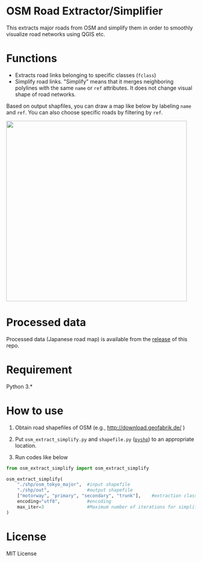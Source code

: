 # OSM Road Extractor/Simplifier

This extracts major roads from OSM and simplify them in order to smoothly visualize road networks using QGIS etc.

# Functions

- Extracts road links belonging to specific classes (`fclass`)
- Simplify road links.
"Simplify" means that it merges neighboring polylines with the same `name` or `ref` attributes.
It does not change visual shape of road networks.

Based on output shapfiles, you can draw a map like below by labeling `name` and `ref`.
You can also choose specific roads by filtering by `ref`.

<img src="https://toruseo.github.io/misc/osm_ext_simp.jpg" width="480pt">

# Processed data

Processed data (Japanese road map) is available from the [release](https://github.com/toruseo/osm-road-extractor-simplifier/releases) of this repo.

# Requirement

Python 3.*

# How to use

1. Obtain road shapefiles of OSM (e.g., http://download.geofabrik.de/ )

2. Put `osm_extract_simplify.py` and `shapefile.py` ([`pyshp`](https://github.com/GeospatialPython/pyshp)) to an appropriate location.

3. Run codes like below
```python
from osm_extract_simplify import osm_extract_simplify

osm_extract_simplify(
    "./shp/osm_tokyo_major",  #input shapefile
    "./shp/out",              #output shapefile
    ["motorway", "primary", "secondary", "trunk"],    #extraction class. The corresponding "*_link" will be automatically extracted as well
    encoding="utf8",          #encoding
    max_iter=3                #Maximum number of iterations for simplification
)
```

# License

MIT License
